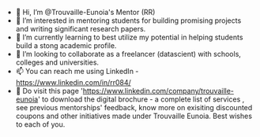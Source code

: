 - 👋 Hi, I’m @Trouvaille-Eunoia's Mentor (RR)
- 👀 I’m interested in mentoring students for building promising projects and writing significant research papers.
- 🌱 I’m currently learning to best utilize my potential in helping students build a stong academic profile. 
- 💞️ I’m looking to collaborate as a freelancer (datascient) with schools, colleges and universities.
- 📫 You can reach me using LinkedIn - https://www.linkedin.com/in/rr084/
- 📧 Do visit this page 'https://www.linkedin.com/company/trouvaille-eunoia' to download the digital brochure - a complete list of services , see previous mentorships' feedback, know more on exisiting discounted coupons and other initiatives made under Trouvaille Eunoia. Best wishes to each of you.

<!---
Trouvaille-Eunoia/Trouvaille-Eunoia is a ✨ special ✨ repository because its `README.md` (this file) appears on your GitHub profile.
You can click the Preview link to take a look at your changes.
--->
